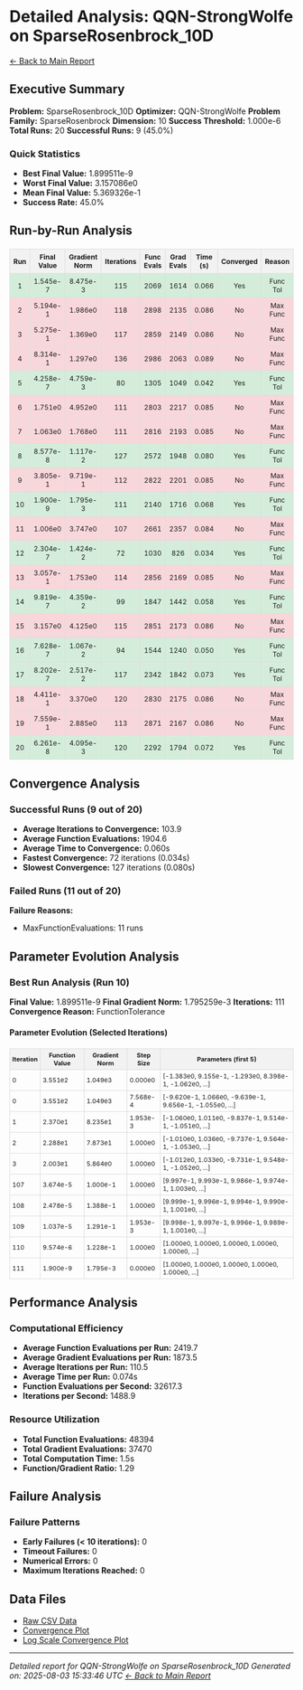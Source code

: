 # Detailed Analysis: QQN-StrongWolfe on SparseRosenbrock_10D
[← Back to Main Report](benchmark_report.md)
## Executive Summary
**Problem:** SparseRosenbrock_10D
**Optimizer:** QQN-StrongWolfe
**Problem Family:** SparseRosenbrock
**Dimension:** 10
**Success Threshold:** 1.000e-6
**Total Runs:** 20
**Successful Runs:** 9 (45.0%)

### Quick Statistics
* **Best Final Value:** 1.899511e-9
* **Worst Final Value:** 3.157086e0
* **Mean Final Value:** 5.369326e-1
* **Success Rate:** 45.0%


## Run-by-Run Analysis
<table style="border-collapse: collapse; width: 100%; margin: 20px 0; font-size: 12px;">
<tr style="background-color: #f2f2f2;">
<th style="border: 1px solid #ddd; padding: 6px; text-align: center;">Run</th>
<th style="border: 1px solid #ddd; padding: 6px; text-align: center;">Final Value</th>
<th style="border: 1px solid #ddd; padding: 6px; text-align: center;">Gradient Norm</th>
<th style="border: 1px solid #ddd; padding: 6px; text-align: center;">Iterations</th>
<th style="border: 1px solid #ddd; padding: 6px; text-align: center;">Func Evals</th>
<th style="border: 1px solid #ddd; padding: 6px; text-align: center;">Grad Evals</th>
<th style="border: 1px solid #ddd; padding: 6px; text-align: center;">Time (s)</th>
<th style="border: 1px solid #ddd; padding: 6px; text-align: center;">Converged</th>
<th style="border: 1px solid #ddd; padding: 6px; text-align: center;">Reason</th>
</tr>
<tr style="background-color: #d4edda;">
<td style="border: 1px solid #ddd; padding: 6px; text-align: center;">1</td>
<td style="border: 1px solid #ddd; padding: 6px; text-align: center;">1.545e-7</td>
<td style="border: 1px solid #ddd; padding: 6px; text-align: center;">8.475e-3</td>
<td style="border: 1px solid #ddd; padding: 6px; text-align: center;">115</td>
<td style="border: 1px solid #ddd; padding: 6px; text-align: center;">2069</td>
<td style="border: 1px solid #ddd; padding: 6px; text-align: center;">1614</td>
<td style="border: 1px solid #ddd; padding: 6px; text-align: center;">0.066</td>
<td style="border: 1px solid #ddd; padding: 6px; text-align: center;">Yes</td>
<td style="border: 1px solid #ddd; padding: 6px; text-align: center;">Func Tol</td>
</tr>
<tr style="background-color: #f8d7da;">
<td style="border: 1px solid #ddd; padding: 6px; text-align: center;">2</td>
<td style="border: 1px solid #ddd; padding: 6px; text-align: center;">5.194e-1</td>
<td style="border: 1px solid #ddd; padding: 6px; text-align: center;">1.986e0</td>
<td style="border: 1px solid #ddd; padding: 6px; text-align: center;">118</td>
<td style="border: 1px solid #ddd; padding: 6px; text-align: center;">2898</td>
<td style="border: 1px solid #ddd; padding: 6px; text-align: center;">2135</td>
<td style="border: 1px solid #ddd; padding: 6px; text-align: center;">0.086</td>
<td style="border: 1px solid #ddd; padding: 6px; text-align: center;">No</td>
<td style="border: 1px solid #ddd; padding: 6px; text-align: center;">Max Func</td>
</tr>
<tr style="background-color: #f8d7da;">
<td style="border: 1px solid #ddd; padding: 6px; text-align: center;">3</td>
<td style="border: 1px solid #ddd; padding: 6px; text-align: center;">5.275e-1</td>
<td style="border: 1px solid #ddd; padding: 6px; text-align: center;">1.369e0</td>
<td style="border: 1px solid #ddd; padding: 6px; text-align: center;">117</td>
<td style="border: 1px solid #ddd; padding: 6px; text-align: center;">2859</td>
<td style="border: 1px solid #ddd; padding: 6px; text-align: center;">2149</td>
<td style="border: 1px solid #ddd; padding: 6px; text-align: center;">0.086</td>
<td style="border: 1px solid #ddd; padding: 6px; text-align: center;">No</td>
<td style="border: 1px solid #ddd; padding: 6px; text-align: center;">Max Func</td>
</tr>
<tr style="background-color: #f8d7da;">
<td style="border: 1px solid #ddd; padding: 6px; text-align: center;">4</td>
<td style="border: 1px solid #ddd; padding: 6px; text-align: center;">8.314e-1</td>
<td style="border: 1px solid #ddd; padding: 6px; text-align: center;">1.297e0</td>
<td style="border: 1px solid #ddd; padding: 6px; text-align: center;">136</td>
<td style="border: 1px solid #ddd; padding: 6px; text-align: center;">2986</td>
<td style="border: 1px solid #ddd; padding: 6px; text-align: center;">2063</td>
<td style="border: 1px solid #ddd; padding: 6px; text-align: center;">0.089</td>
<td style="border: 1px solid #ddd; padding: 6px; text-align: center;">No</td>
<td style="border: 1px solid #ddd; padding: 6px; text-align: center;">Max Func</td>
</tr>
<tr style="background-color: #d4edda;">
<td style="border: 1px solid #ddd; padding: 6px; text-align: center;">5</td>
<td style="border: 1px solid #ddd; padding: 6px; text-align: center;">4.258e-7</td>
<td style="border: 1px solid #ddd; padding: 6px; text-align: center;">4.759e-3</td>
<td style="border: 1px solid #ddd; padding: 6px; text-align: center;">80</td>
<td style="border: 1px solid #ddd; padding: 6px; text-align: center;">1305</td>
<td style="border: 1px solid #ddd; padding: 6px; text-align: center;">1049</td>
<td style="border: 1px solid #ddd; padding: 6px; text-align: center;">0.042</td>
<td style="border: 1px solid #ddd; padding: 6px; text-align: center;">Yes</td>
<td style="border: 1px solid #ddd; padding: 6px; text-align: center;">Func Tol</td>
</tr>
<tr style="background-color: #f8d7da;">
<td style="border: 1px solid #ddd; padding: 6px; text-align: center;">6</td>
<td style="border: 1px solid #ddd; padding: 6px; text-align: center;">1.751e0</td>
<td style="border: 1px solid #ddd; padding: 6px; text-align: center;">4.952e0</td>
<td style="border: 1px solid #ddd; padding: 6px; text-align: center;">111</td>
<td style="border: 1px solid #ddd; padding: 6px; text-align: center;">2803</td>
<td style="border: 1px solid #ddd; padding: 6px; text-align: center;">2217</td>
<td style="border: 1px solid #ddd; padding: 6px; text-align: center;">0.085</td>
<td style="border: 1px solid #ddd; padding: 6px; text-align: center;">No</td>
<td style="border: 1px solid #ddd; padding: 6px; text-align: center;">Max Func</td>
</tr>
<tr style="background-color: #f8d7da;">
<td style="border: 1px solid #ddd; padding: 6px; text-align: center;">7</td>
<td style="border: 1px solid #ddd; padding: 6px; text-align: center;">1.063e0</td>
<td style="border: 1px solid #ddd; padding: 6px; text-align: center;">1.768e0</td>
<td style="border: 1px solid #ddd; padding: 6px; text-align: center;">111</td>
<td style="border: 1px solid #ddd; padding: 6px; text-align: center;">2816</td>
<td style="border: 1px solid #ddd; padding: 6px; text-align: center;">2193</td>
<td style="border: 1px solid #ddd; padding: 6px; text-align: center;">0.085</td>
<td style="border: 1px solid #ddd; padding: 6px; text-align: center;">No</td>
<td style="border: 1px solid #ddd; padding: 6px; text-align: center;">Max Func</td>
</tr>
<tr style="background-color: #d4edda;">
<td style="border: 1px solid #ddd; padding: 6px; text-align: center;">8</td>
<td style="border: 1px solid #ddd; padding: 6px; text-align: center;">8.577e-8</td>
<td style="border: 1px solid #ddd; padding: 6px; text-align: center;">1.117e-2</td>
<td style="border: 1px solid #ddd; padding: 6px; text-align: center;">127</td>
<td style="border: 1px solid #ddd; padding: 6px; text-align: center;">2572</td>
<td style="border: 1px solid #ddd; padding: 6px; text-align: center;">1948</td>
<td style="border: 1px solid #ddd; padding: 6px; text-align: center;">0.080</td>
<td style="border: 1px solid #ddd; padding: 6px; text-align: center;">Yes</td>
<td style="border: 1px solid #ddd; padding: 6px; text-align: center;">Func Tol</td>
</tr>
<tr style="background-color: #f8d7da;">
<td style="border: 1px solid #ddd; padding: 6px; text-align: center;">9</td>
<td style="border: 1px solid #ddd; padding: 6px; text-align: center;">3.805e-1</td>
<td style="border: 1px solid #ddd; padding: 6px; text-align: center;">9.719e-1</td>
<td style="border: 1px solid #ddd; padding: 6px; text-align: center;">112</td>
<td style="border: 1px solid #ddd; padding: 6px; text-align: center;">2822</td>
<td style="border: 1px solid #ddd; padding: 6px; text-align: center;">2201</td>
<td style="border: 1px solid #ddd; padding: 6px; text-align: center;">0.085</td>
<td style="border: 1px solid #ddd; padding: 6px; text-align: center;">No</td>
<td style="border: 1px solid #ddd; padding: 6px; text-align: center;">Max Func</td>
</tr>
<tr style="background-color: #d4edda;">
<td style="border: 1px solid #ddd; padding: 6px; text-align: center;">10</td>
<td style="border: 1px solid #ddd; padding: 6px; text-align: center;">1.900e-9</td>
<td style="border: 1px solid #ddd; padding: 6px; text-align: center;">1.795e-3</td>
<td style="border: 1px solid #ddd; padding: 6px; text-align: center;">111</td>
<td style="border: 1px solid #ddd; padding: 6px; text-align: center;">2140</td>
<td style="border: 1px solid #ddd; padding: 6px; text-align: center;">1716</td>
<td style="border: 1px solid #ddd; padding: 6px; text-align: center;">0.068</td>
<td style="border: 1px solid #ddd; padding: 6px; text-align: center;">Yes</td>
<td style="border: 1px solid #ddd; padding: 6px; text-align: center;">Func Tol</td>
</tr>
<tr style="background-color: #f8d7da;">
<td style="border: 1px solid #ddd; padding: 6px; text-align: center;">11</td>
<td style="border: 1px solid #ddd; padding: 6px; text-align: center;">1.006e0</td>
<td style="border: 1px solid #ddd; padding: 6px; text-align: center;">3.747e0</td>
<td style="border: 1px solid #ddd; padding: 6px; text-align: center;">107</td>
<td style="border: 1px solid #ddd; padding: 6px; text-align: center;">2661</td>
<td style="border: 1px solid #ddd; padding: 6px; text-align: center;">2357</td>
<td style="border: 1px solid #ddd; padding: 6px; text-align: center;">0.084</td>
<td style="border: 1px solid #ddd; padding: 6px; text-align: center;">No</td>
<td style="border: 1px solid #ddd; padding: 6px; text-align: center;">Max Func</td>
</tr>
<tr style="background-color: #d4edda;">
<td style="border: 1px solid #ddd; padding: 6px; text-align: center;">12</td>
<td style="border: 1px solid #ddd; padding: 6px; text-align: center;">2.304e-7</td>
<td style="border: 1px solid #ddd; padding: 6px; text-align: center;">1.424e-2</td>
<td style="border: 1px solid #ddd; padding: 6px; text-align: center;">72</td>
<td style="border: 1px solid #ddd; padding: 6px; text-align: center;">1030</td>
<td style="border: 1px solid #ddd; padding: 6px; text-align: center;">826</td>
<td style="border: 1px solid #ddd; padding: 6px; text-align: center;">0.034</td>
<td style="border: 1px solid #ddd; padding: 6px; text-align: center;">Yes</td>
<td style="border: 1px solid #ddd; padding: 6px; text-align: center;">Func Tol</td>
</tr>
<tr style="background-color: #f8d7da;">
<td style="border: 1px solid #ddd; padding: 6px; text-align: center;">13</td>
<td style="border: 1px solid #ddd; padding: 6px; text-align: center;">3.057e-1</td>
<td style="border: 1px solid #ddd; padding: 6px; text-align: center;">1.753e0</td>
<td style="border: 1px solid #ddd; padding: 6px; text-align: center;">114</td>
<td style="border: 1px solid #ddd; padding: 6px; text-align: center;">2856</td>
<td style="border: 1px solid #ddd; padding: 6px; text-align: center;">2169</td>
<td style="border: 1px solid #ddd; padding: 6px; text-align: center;">0.085</td>
<td style="border: 1px solid #ddd; padding: 6px; text-align: center;">No</td>
<td style="border: 1px solid #ddd; padding: 6px; text-align: center;">Max Func</td>
</tr>
<tr style="background-color: #d4edda;">
<td style="border: 1px solid #ddd; padding: 6px; text-align: center;">14</td>
<td style="border: 1px solid #ddd; padding: 6px; text-align: center;">9.819e-7</td>
<td style="border: 1px solid #ddd; padding: 6px; text-align: center;">4.359e-2</td>
<td style="border: 1px solid #ddd; padding: 6px; text-align: center;">99</td>
<td style="border: 1px solid #ddd; padding: 6px; text-align: center;">1847</td>
<td style="border: 1px solid #ddd; padding: 6px; text-align: center;">1442</td>
<td style="border: 1px solid #ddd; padding: 6px; text-align: center;">0.058</td>
<td style="border: 1px solid #ddd; padding: 6px; text-align: center;">Yes</td>
<td style="border: 1px solid #ddd; padding: 6px; text-align: center;">Func Tol</td>
</tr>
<tr style="background-color: #f8d7da;">
<td style="border: 1px solid #ddd; padding: 6px; text-align: center;">15</td>
<td style="border: 1px solid #ddd; padding: 6px; text-align: center;">3.157e0</td>
<td style="border: 1px solid #ddd; padding: 6px; text-align: center;">4.125e0</td>
<td style="border: 1px solid #ddd; padding: 6px; text-align: center;">115</td>
<td style="border: 1px solid #ddd; padding: 6px; text-align: center;">2851</td>
<td style="border: 1px solid #ddd; padding: 6px; text-align: center;">2173</td>
<td style="border: 1px solid #ddd; padding: 6px; text-align: center;">0.086</td>
<td style="border: 1px solid #ddd; padding: 6px; text-align: center;">No</td>
<td style="border: 1px solid #ddd; padding: 6px; text-align: center;">Max Func</td>
</tr>
<tr style="background-color: #d4edda;">
<td style="border: 1px solid #ddd; padding: 6px; text-align: center;">16</td>
<td style="border: 1px solid #ddd; padding: 6px; text-align: center;">7.628e-7</td>
<td style="border: 1px solid #ddd; padding: 6px; text-align: center;">1.067e-2</td>
<td style="border: 1px solid #ddd; padding: 6px; text-align: center;">94</td>
<td style="border: 1px solid #ddd; padding: 6px; text-align: center;">1544</td>
<td style="border: 1px solid #ddd; padding: 6px; text-align: center;">1240</td>
<td style="border: 1px solid #ddd; padding: 6px; text-align: center;">0.050</td>
<td style="border: 1px solid #ddd; padding: 6px; text-align: center;">Yes</td>
<td style="border: 1px solid #ddd; padding: 6px; text-align: center;">Func Tol</td>
</tr>
<tr style="background-color: #d4edda;">
<td style="border: 1px solid #ddd; padding: 6px; text-align: center;">17</td>
<td style="border: 1px solid #ddd; padding: 6px; text-align: center;">8.202e-7</td>
<td style="border: 1px solid #ddd; padding: 6px; text-align: center;">2.517e-2</td>
<td style="border: 1px solid #ddd; padding: 6px; text-align: center;">117</td>
<td style="border: 1px solid #ddd; padding: 6px; text-align: center;">2342</td>
<td style="border: 1px solid #ddd; padding: 6px; text-align: center;">1842</td>
<td style="border: 1px solid #ddd; padding: 6px; text-align: center;">0.073</td>
<td style="border: 1px solid #ddd; padding: 6px; text-align: center;">Yes</td>
<td style="border: 1px solid #ddd; padding: 6px; text-align: center;">Func Tol</td>
</tr>
<tr style="background-color: #f8d7da;">
<td style="border: 1px solid #ddd; padding: 6px; text-align: center;">18</td>
<td style="border: 1px solid #ddd; padding: 6px; text-align: center;">4.411e-1</td>
<td style="border: 1px solid #ddd; padding: 6px; text-align: center;">3.370e0</td>
<td style="border: 1px solid #ddd; padding: 6px; text-align: center;">120</td>
<td style="border: 1px solid #ddd; padding: 6px; text-align: center;">2830</td>
<td style="border: 1px solid #ddd; padding: 6px; text-align: center;">2175</td>
<td style="border: 1px solid #ddd; padding: 6px; text-align: center;">0.086</td>
<td style="border: 1px solid #ddd; padding: 6px; text-align: center;">No</td>
<td style="border: 1px solid #ddd; padding: 6px; text-align: center;">Max Func</td>
</tr>
<tr style="background-color: #f8d7da;">
<td style="border: 1px solid #ddd; padding: 6px; text-align: center;">19</td>
<td style="border: 1px solid #ddd; padding: 6px; text-align: center;">7.559e-1</td>
<td style="border: 1px solid #ddd; padding: 6px; text-align: center;">2.885e0</td>
<td style="border: 1px solid #ddd; padding: 6px; text-align: center;">113</td>
<td style="border: 1px solid #ddd; padding: 6px; text-align: center;">2871</td>
<td style="border: 1px solid #ddd; padding: 6px; text-align: center;">2167</td>
<td style="border: 1px solid #ddd; padding: 6px; text-align: center;">0.086</td>
<td style="border: 1px solid #ddd; padding: 6px; text-align: center;">No</td>
<td style="border: 1px solid #ddd; padding: 6px; text-align: center;">Max Func</td>
</tr>
<tr style="background-color: #d4edda;">
<td style="border: 1px solid #ddd; padding: 6px; text-align: center;">20</td>
<td style="border: 1px solid #ddd; padding: 6px; text-align: center;">6.261e-8</td>
<td style="border: 1px solid #ddd; padding: 6px; text-align: center;">4.095e-3</td>
<td style="border: 1px solid #ddd; padding: 6px; text-align: center;">120</td>
<td style="border: 1px solid #ddd; padding: 6px; text-align: center;">2292</td>
<td style="border: 1px solid #ddd; padding: 6px; text-align: center;">1794</td>
<td style="border: 1px solid #ddd; padding: 6px; text-align: center;">0.072</td>
<td style="border: 1px solid #ddd; padding: 6px; text-align: center;">Yes</td>
<td style="border: 1px solid #ddd; padding: 6px; text-align: center;">Func Tol</td>
</tr>
</table>

## Convergence Analysis

### Successful Runs (9 out of 20)

* **Average Iterations to Convergence:** 103.9
* **Average Function Evaluations:** 1904.6
* **Average Time to Convergence:** 0.060s
* **Fastest Convergence:** 72 iterations (0.034s)
* **Slowest Convergence:** 127 iterations (0.080s)

### Failed Runs (11 out of 20)

**Failure Reasons:**
- MaxFunctionEvaluations: 11 runs

## Parameter Evolution Analysis

### Best Run Analysis (Run 10)
**Final Value:** 1.899511e-9
**Final Gradient Norm:** 1.795259e-3
**Iterations:** 111
**Convergence Reason:** FunctionTolerance

#### Parameter Evolution (Selected Iterations)

<table style="border-collapse: collapse; width: 100%; margin: 20px 0; font-size: 11px;">
<tr style="background-color: #f2f2f2;">
<th style="border: 1px solid #ddd; padding: 4px;">Iteration</th>
<th style="border: 1px solid #ddd; padding: 4px;">Function Value</th>
<th style="border: 1px solid #ddd; padding: 4px;">Gradient Norm</th>
<th style="border: 1px solid #ddd; padding: 4px;">Step Size</th>
<th style="border: 1px solid #ddd; padding: 4px;">Parameters (first 5)</th>
</tr>
<tr><td style="border: 1px solid #ddd; padding: 4px;">0</td><td style="border: 1px solid #ddd; padding: 4px;">3.551e2</td><td style="border: 1px solid #ddd; padding: 4px;">1.049e3</td><td style="border: 1px solid #ddd; padding: 4px;">0.000e0</td><td style="border: 1px solid #ddd; padding: 4px;">[-1.383e0, 9.155e-1, -1.293e0, 8.398e-1, -1.062e0, ...]</td></tr>
<tr><td style="border: 1px solid #ddd; padding: 4px;">0</td><td style="border: 1px solid #ddd; padding: 4px;">3.551e2</td><td style="border: 1px solid #ddd; padding: 4px;">1.049e3</td><td style="border: 1px solid #ddd; padding: 4px;">7.568e-4</td><td style="border: 1px solid #ddd; padding: 4px;">[-9.620e-1, 1.066e0, -9.639e-1, 9.656e-1, -1.055e0, ...]</td></tr>
<tr><td style="border: 1px solid #ddd; padding: 4px;">1</td><td style="border: 1px solid #ddd; padding: 4px;">2.370e1</td><td style="border: 1px solid #ddd; padding: 4px;">8.235e1</td><td style="border: 1px solid #ddd; padding: 4px;">1.953e-3</td><td style="border: 1px solid #ddd; padding: 4px;">[-1.060e0, 1.011e0, -9.837e-1, 9.514e-1, -1.051e0, ...]</td></tr>
<tr><td style="border: 1px solid #ddd; padding: 4px;">2</td><td style="border: 1px solid #ddd; padding: 4px;">2.288e1</td><td style="border: 1px solid #ddd; padding: 4px;">7.873e1</td><td style="border: 1px solid #ddd; padding: 4px;">1.000e0</td><td style="border: 1px solid #ddd; padding: 4px;">[-1.010e0, 1.036e0, -9.737e-1, 9.564e-1, -1.053e0, ...]</td></tr>
<tr><td style="border: 1px solid #ddd; padding: 4px;">3</td><td style="border: 1px solid #ddd; padding: 4px;">2.003e1</td><td style="border: 1px solid #ddd; padding: 4px;">5.864e0</td><td style="border: 1px solid #ddd; padding: 4px;">1.000e0</td><td style="border: 1px solid #ddd; padding: 4px;">[-1.012e0, 1.033e0, -9.731e-1, 9.548e-1, -1.052e0, ...]</td></tr>
<tr><td style="border: 1px solid #ddd; padding: 4px;">107</td><td style="border: 1px solid #ddd; padding: 4px;">3.674e-5</td><td style="border: 1px solid #ddd; padding: 4px;">1.000e-1</td><td style="border: 1px solid #ddd; padding: 4px;">1.000e0</td><td style="border: 1px solid #ddd; padding: 4px;">[9.997e-1, 9.993e-1, 9.986e-1, 9.974e-1, 1.003e0, ...]</td></tr>
<tr><td style="border: 1px solid #ddd; padding: 4px;">108</td><td style="border: 1px solid #ddd; padding: 4px;">2.478e-5</td><td style="border: 1px solid #ddd; padding: 4px;">1.388e-1</td><td style="border: 1px solid #ddd; padding: 4px;">1.000e0</td><td style="border: 1px solid #ddd; padding: 4px;">[9.999e-1, 9.996e-1, 9.994e-1, 9.990e-1, 1.001e0, ...]</td></tr>
<tr><td style="border: 1px solid #ddd; padding: 4px;">109</td><td style="border: 1px solid #ddd; padding: 4px;">1.037e-5</td><td style="border: 1px solid #ddd; padding: 4px;">1.291e-1</td><td style="border: 1px solid #ddd; padding: 4px;">1.953e-3</td><td style="border: 1px solid #ddd; padding: 4px;">[9.998e-1, 9.997e-1, 9.996e-1, 9.989e-1, 1.001e0, ...]</td></tr>
<tr><td style="border: 1px solid #ddd; padding: 4px;">110</td><td style="border: 1px solid #ddd; padding: 4px;">9.574e-6</td><td style="border: 1px solid #ddd; padding: 4px;">1.228e-1</td><td style="border: 1px solid #ddd; padding: 4px;">1.000e0</td><td style="border: 1px solid #ddd; padding: 4px;">[1.000e0, 1.000e0, 1.000e0, 1.000e0, 1.000e0, ...]</td></tr>
<tr><td style="border: 1px solid #ddd; padding: 4px;">111</td><td style="border: 1px solid #ddd; padding: 4px;">1.900e-9</td><td style="border: 1px solid #ddd; padding: 4px;">1.795e-3</td><td style="border: 1px solid #ddd; padding: 4px;">0.000e0</td><td style="border: 1px solid #ddd; padding: 4px;">[1.000e0, 1.000e0, 1.000e0, 1.000e0, 1.000e0, ...]</td></tr>
</table>

## Performance Analysis

### Computational Efficiency
- **Average Function Evaluations per Run:** 2419.7
- **Average Gradient Evaluations per Run:** 1873.5
- **Average Iterations per Run:** 110.5
- **Average Time per Run:** 0.074s
- **Function Evaluations per Second:** 32617.3
- **Iterations per Second:** 1488.9
### Resource Utilization
- **Total Function Evaluations:** 48394
- **Total Gradient Evaluations:** 37470
- **Total Computation Time:** 1.5s
- **Function/Gradient Ratio:** 1.29
## Failure Analysis

### Failure Patterns
- **Early Failures (< 10 iterations):** 0
- **Timeout Failures:** 0
- **Numerical Errors:** 0
- **Maximum Iterations Reached:** 0


## Data Files
* [Raw CSV Data](../data/problems/SparseRosenbrock_10D_results.csv)
* [Convergence Plot](../plots/SparseRosenbrock_10D.png)
* [Log Scale Convergence Plot](../plots/SparseRosenbrock_10D_log.png)


---
*Detailed report for QQN-StrongWolfe on SparseRosenbrock_10D*
*Generated on: 2025-08-03 15:33:46 UTC*
*[← Back to Main Report](../benchmark_report.md)*
